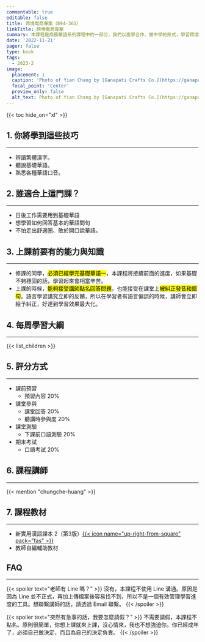 ```yaml
---
commentable: true
editable: false
title: 跨境電商專案（894-361）
linkTitle: 跨境電商專案
summary: 本課程是商務華語系列課程中的一部分，我們以產學合作、做中學的形式，學習跨境電商的營運方式。
date: '2022-11-21'
pager: false
type: book
tags:
  - 2023-2
image:   
  placement: 1   
  caption: 'Photo of Yian Chang by [Ganapati Crafts Co.](https://ganapaticrafts.com)'   
  focal_point: 'Center'   
  preview_only: false   
  alt_text: Photo of Yian Chang by [Ganapati Crafts Co.](https://ganapaticrafts.com)
---
```


{{< toc hide_on="xl" >}}


## 1. 你將學到這些技巧
---

- 辨讀繁體漢字。
- 聽說基礎華語。
- 熟悉各種華語口音。

## 2. 誰適合上這門課？
---

- 日後工作需要用到基礎華語
- 想學習如何回答基本的華語問句
- 不怕走出舒適圈、敢於開口說華語。

## 3. 上課前要有的能力與知識
---

- 修課的同學，<mark>必須已經學完基礎華語一</mark>，本課程將接續前面的進度，如果基礎不夠穩固的話，學習起來會相當辛苦。
- 上課的時候，<mark>能夠接受講師點名回答問題</mark>，也能接受在課堂上<mark>被糾正發音和錯句</mark>。語言學習講究立即的反饋，所以在學習者有語言偏誤的時候，講師會立即給予糾正，好達到學習效果最大化。


## 4. 每周學習大綱
---

{{< list_children >}}

## 5. 評分方式
---

- 課前預習 
  - 預習內容 20%
- 課堂參與
  - 課堂回答 20%
  - 聽講時參與度 20%
- 課堂測驗
  - 下課前口語測驗 20%
- 期末考試
  - 口語考試 20%

## 6. 課程講師
---

{{< mention "chungche-huang" >}}

## 7. 課程教材
---
- 新實用漢語課本 2（第3版）[{{< icon name="up-right-from-square" pack="fas" >}}](http://www.blcup.net/PInfo/index/10880)
- 教師自編輔助教材

## FAQ
---

{{< spoiler text="老師有 Line 嗎？" >}}
沒有，本課程不使用 Line 溝通。原因是因為 Line 並不正式，再加上傳檔案後容易找不到，所以不是一個有效管理學習進度的工具。想聯繫講師的話，請透過 Email 聯繫。
{{< /spoiler >}}

{{< spoiler text="突然有急事的話，我要怎麼請假？" >}}
不需要請假，本課程不點名。原則很簡單，你想上課就來上課，沒心情來，我也不想強迫你。你已經成年了，必須自己做決定，而且為自己的決定負責。
{{< /spoiler >}}